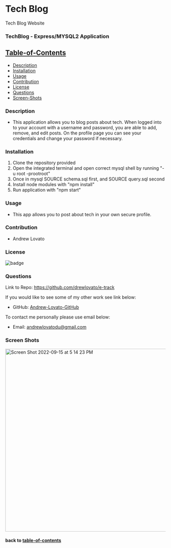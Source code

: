 # Tech Blog
Tech Blog Website

### TechBlog - Express/MYSQL2 Application

## [Table-of-Contents](#table-of-contents)

- [Description](#description)
- [Installation](#installation)
- [Usage](#usage)
- [Contribution](#contribution)
- [License](#license)
- [Questions](#questions)
- [Screen-Shots](#screen-shots)

### Description

- This application allows you to blog posts about tech. When logged into to your account with a username and password, you are able to add, remove, and edit posts. On the profile page you can see your credentials and change your password if necessary.

### Installation

1. Clone the repository provided
2. Open the integrated terminal and open correct mysql shell by running "-u root -prootroot"
3. Once in mysql SOURCE schema.sql first, and SOURCE query.sql second
4. Install node modules with "npm install"
5. Run application with "npm start"

### Usage

- This app allows you to post about tech in your own secure profile.

### Contribution

- Andrew Lovato

### License

![badge](https://img.shields.io/badge/license-MIT-blue)

### Questions

Link to Repo: https://github.com/drewlovato/e-track

If you would like to see some of my other work see link below:

- GitHub: [Andrew-Lovato-GitHub](https://github.com/drewlovato)

To contact me personally please use email below:

- Email: andrewlovatodu@gmail.com

### Screen Shots

<img width="572" alt="Screen Shot 2022-09-15 at 5 14 23 PM" src="https://user-images.githubusercontent.com/59673032/190524649-5c1de5e2-6e64-473e-b4ea-fbc4c6a1d502.png">

#### back to [table-of-contents](#table-of-contents)

